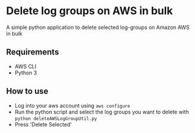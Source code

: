 # Delete log groups on AWS in bulk
A simple python application to delete selected log-groups on Amazon AWS in bulk

## Requirements
* AWS CLI
* Python 3

## How to use
* Log into your aws account using `aws configure`
* Run the python script and select the log groups you want to delete with `python deleteAWSLogGroupUtil.py`
* Press 'Delete Selected'
